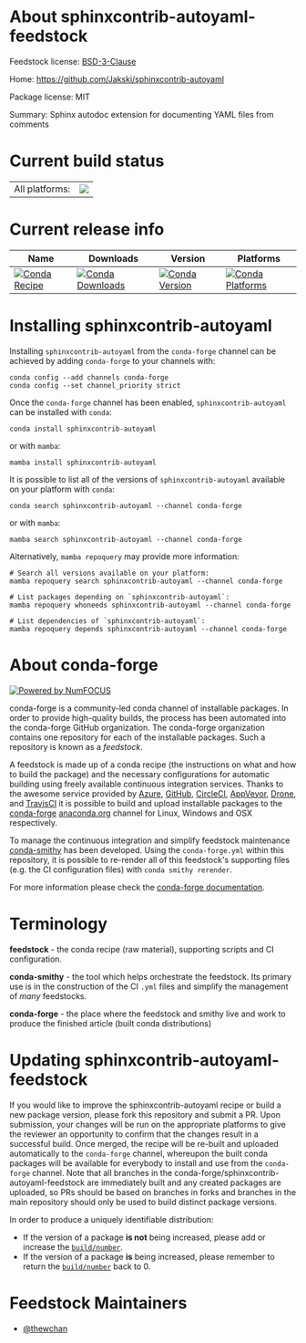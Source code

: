 About sphinxcontrib-autoyaml-feedstock
======================================

Feedstock license: [BSD-3-Clause](https://github.com/conda-forge/sphinxcontrib-autoyaml-feedstock/blob/main/LICENSE.txt)

Home: https://github.com/Jakski/sphinxcontrib-autoyaml

Package license: MIT

Summary: Sphinx autodoc extension for documenting YAML files from comments

Current build status
====================


<table><tr><td>All platforms:</td>
    <td>
      <a href="https://dev.azure.com/conda-forge/feedstock-builds/_build/latest?definitionId=15126&branchName=main">
        <img src="https://dev.azure.com/conda-forge/feedstock-builds/_apis/build/status/sphinxcontrib-autoyaml-feedstock?branchName=main">
      </a>
    </td>
  </tr>
</table>

Current release info
====================

| Name | Downloads | Version | Platforms |
| --- | --- | --- | --- |
| [![Conda Recipe](https://img.shields.io/badge/recipe-sphinxcontrib--autoyaml-green.svg)](https://anaconda.org/conda-forge/sphinxcontrib-autoyaml) | [![Conda Downloads](https://img.shields.io/conda/dn/conda-forge/sphinxcontrib-autoyaml.svg)](https://anaconda.org/conda-forge/sphinxcontrib-autoyaml) | [![Conda Version](https://img.shields.io/conda/vn/conda-forge/sphinxcontrib-autoyaml.svg)](https://anaconda.org/conda-forge/sphinxcontrib-autoyaml) | [![Conda Platforms](https://img.shields.io/conda/pn/conda-forge/sphinxcontrib-autoyaml.svg)](https://anaconda.org/conda-forge/sphinxcontrib-autoyaml) |

Installing sphinxcontrib-autoyaml
=================================

Installing `sphinxcontrib-autoyaml` from the `conda-forge` channel can be achieved by adding `conda-forge` to your channels with:

```
conda config --add channels conda-forge
conda config --set channel_priority strict
```

Once the `conda-forge` channel has been enabled, `sphinxcontrib-autoyaml` can be installed with `conda`:

```
conda install sphinxcontrib-autoyaml
```

or with `mamba`:

```
mamba install sphinxcontrib-autoyaml
```

It is possible to list all of the versions of `sphinxcontrib-autoyaml` available on your platform with `conda`:

```
conda search sphinxcontrib-autoyaml --channel conda-forge
```

or with `mamba`:

```
mamba search sphinxcontrib-autoyaml --channel conda-forge
```

Alternatively, `mamba repoquery` may provide more information:

```
# Search all versions available on your platform:
mamba repoquery search sphinxcontrib-autoyaml --channel conda-forge

# List packages depending on `sphinxcontrib-autoyaml`:
mamba repoquery whoneeds sphinxcontrib-autoyaml --channel conda-forge

# List dependencies of `sphinxcontrib-autoyaml`:
mamba repoquery depends sphinxcontrib-autoyaml --channel conda-forge
```


About conda-forge
=================

[![Powered by
NumFOCUS](https://img.shields.io/badge/powered%20by-NumFOCUS-orange.svg?style=flat&colorA=E1523D&colorB=007D8A)](https://numfocus.org)

conda-forge is a community-led conda channel of installable packages.
In order to provide high-quality builds, the process has been automated into the
conda-forge GitHub organization. The conda-forge organization contains one repository
for each of the installable packages. Such a repository is known as a *feedstock*.

A feedstock is made up of a conda recipe (the instructions on what and how to build
the package) and the necessary configurations for automatic building using freely
available continuous integration services. Thanks to the awesome service provided by
[Azure](https://azure.microsoft.com/en-us/services/devops/), [GitHub](https://github.com/),
[CircleCI](https://circleci.com/), [AppVeyor](https://www.appveyor.com/),
[Drone](https://cloud.drone.io/welcome), and [TravisCI](https://travis-ci.com/)
it is possible to build and upload installable packages to the
[conda-forge](https://anaconda.org/conda-forge) [anaconda.org](https://anaconda.org/)
channel for Linux, Windows and OSX respectively.

To manage the continuous integration and simplify feedstock maintenance
[conda-smithy](https://github.com/conda-forge/conda-smithy) has been developed.
Using the ``conda-forge.yml`` within this repository, it is possible to re-render all of
this feedstock's supporting files (e.g. the CI configuration files) with ``conda smithy rerender``.

For more information please check the [conda-forge documentation](https://conda-forge.org/docs/).

Terminology
===========

**feedstock** - the conda recipe (raw material), supporting scripts and CI configuration.

**conda-smithy** - the tool which helps orchestrate the feedstock.
                   Its primary use is in the construction of the CI ``.yml`` files
                   and simplify the management of *many* feedstocks.

**conda-forge** - the place where the feedstock and smithy live and work to
                  produce the finished article (built conda distributions)


Updating sphinxcontrib-autoyaml-feedstock
=========================================

If you would like to improve the sphinxcontrib-autoyaml recipe or build a new
package version, please fork this repository and submit a PR. Upon submission,
your changes will be run on the appropriate platforms to give the reviewer an
opportunity to confirm that the changes result in a successful build. Once
merged, the recipe will be re-built and uploaded automatically to the
`conda-forge` channel, whereupon the built conda packages will be available for
everybody to install and use from the `conda-forge` channel.
Note that all branches in the conda-forge/sphinxcontrib-autoyaml-feedstock are
immediately built and any created packages are uploaded, so PRs should be based
on branches in forks and branches in the main repository should only be used to
build distinct package versions.

In order to produce a uniquely identifiable distribution:
 * If the version of a package **is not** being increased, please add or increase
   the [``build/number``](https://docs.conda.io/projects/conda-build/en/latest/resources/define-metadata.html#build-number-and-string).
 * If the version of a package **is** being increased, please remember to return
   the [``build/number``](https://docs.conda.io/projects/conda-build/en/latest/resources/define-metadata.html#build-number-and-string)
   back to 0.

Feedstock Maintainers
=====================

* [@thewchan](https://github.com/thewchan/)

